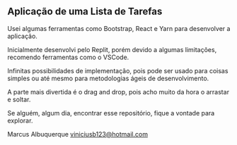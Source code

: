 ## Aplicação de uma Lista de Tarefas

Usei algumas ferramentas como Bootstrap, React e Yarn para desenvolver a aplicação.

Inicialmente desenvolvi pelo Replit, porém devido a algumas limitações, recomendo ferramentas como o VSCode.

Infinitas possibilidades de implementação, pois pode ser usado para coisas simples ou até mesmo para metodologias ágeis de desenvolvimento.

A parte mais divertida é o drag and drop, pois acho muito da hora o arrastar e soltar.

Se alguém, algum dia, encontrar esse repositório, fique a vontade para explorar.



Marcus Albuquerque
viniciusb123@hotmail.com
